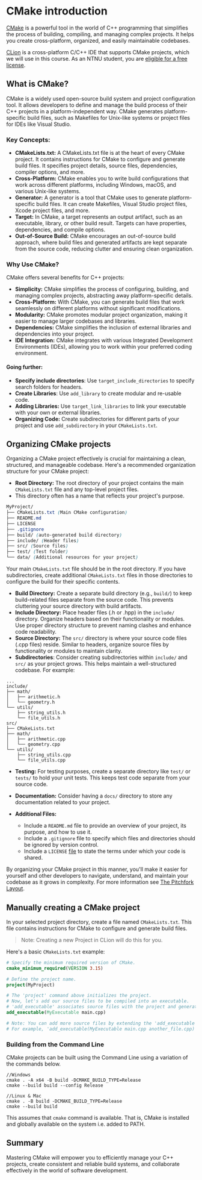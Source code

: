 # CMake introduction

[CMake](https://cmake.org/) is a powerful tool in the world of C++ programming that simplifies the process of building, 
compiling, and managing complex projects. It helps you create cross-platform, organized, and easily maintainable codebases.

[CLion](https://www.jetbrains.com/clion/) is a cross-platform C/C++ IDE that supports CMake projects, which we will use in this course. 
As an NTNU student, you are [eligible for a free license](https://www.jetbrains.com/community/education/#students).  


## What is CMake?

CMake is a widely used open-source build system and project configuration tool. 
It allows developers to define and manage the build process of their C++ projects in a platform-independent way. 
CMake generates platform-specific build files, such as Makefiles for Unix-like systems or project files for IDEs like Visual Studio.

### Key Concepts:

- __CMakeLists.txt:__ A CMakeLists.txt file is at the heart of every CMake project. It contains instructions for CMake to configure and generate build files. It specifies project details, source files, dependencies, compiler options, and more.
- __Cross-Platform:__ CMake enables you to write build configurations that work across different platforms, including Windows, macOS, and various Unix-like systems.
- __Generator:__ A generator is a tool that CMake uses to generate platform-specific build files. It can create Makefiles, Visual Studio project files, Xcode project files, and more.
- __Target:__ In CMake, a target represents an output artifact, such as an executable, library, or other build result. Targets can have properties, dependencies, and compile options.
- __Out-of-Source Build:__ CMake encourages an out-of-source build approach, where build files and generated artifacts are kept separate from the source code, reducing clutter and ensuring clean organization.

### Why Use CMake?

CMake offers several benefits for C++ projects:

- __Simplicity:__ CMake simplifies the process of configuring, building, and managing complex projects, abstracting away platform-specific details.
- __Cross-Platform:__ With CMake, you can generate build files that work seamlessly on different platforms without significant modifications.
- __Modularity:__ CMake promotes modular project organization, making it easier to manage larger codebases and libraries.
- __Dependencies:__ CMake simplifies the inclusion of external libraries and dependencies into your project.
- __IDE Integration:__ CMake integrates with various Integrated Development Environments (IDEs), allowing you to work within your preferred coding environment.

#### Going further:

- __Specify include directories__: Use `target_include_directories` to specify search folders for headers.
- __Create Libraries__: Use `add_library` to create modular and re-usable code.
- __Adding Libraries:__ Use `target_link_libraries` to link your executable with your own or external libraries.
- __Organizing Code:__ Create subdirectories for different parts of your project and use `add_subdirectory` in your `CMakeLists.txt`.

## Organizing CMake projects

Organizing a CMake project effectively is crucial for maintaining a clean, structured, and manageable codebase. 
Here's a recommended organization structure for your CMake project:

- __Root Directory:__
The root directory of your project contains the main `CMakeLists.txt` file and any top-level project files. 
- This directory often has a name that reflects your project's purpose.

```scss
MyProject/
├── CMakeLists.txt (Main CMake configuration)
├── README.md
├── LICENSE
├── .gitignore
├── build/ (auto-generated build directory)
├── include/ (Header files)
├── src/ (Source files)
├── test/ (Test folder)
└── data/ (Additional resources for your project)
```

Your main `CMakeLists.txt` file should be in the root directory. If you have subdirectories, create additional `CMakeLists.txt` files in those directories to configure the build for their specific contents.

- __Build Directory:__
Create a separate build directory (e.g., `build/`) to keep build-related files separate from the source code. This prevents cluttering your source directory with build artifacts.
- __Include Directory:__
Place header files (.h or .hpp) in the `include/` directory. Organize headers based on their functionality or modules. Use proper directory structure to prevent naming clashes and enhance code readability.
- __Source Directory:__
The `src/` directory is where your source code files (.cpp files) reside. Similar to headers, organize source files by functionality or modules to maintain clarity.
- __Subdirectories__:
Consider creating subdirectories within `include/` and `src/` as your project grows. This helps maintain a well-structured codebase. For example:

```
...
include/
├── math/
│   ├── arithmetic.h
│   └── geometry.h
└── utils/
    ├── string_utils.h
    └── file_utils.h
src/
├── CMakeLists.txt
├── math/
│   ├── arithmetic.cpp
│   └── geometry.cpp
└── utils/
    ├── string_utils.cpp
    └── file_utils.cpp
```

- __Testing:__
For testing purposes, create a separate directory like `test/` or `tests/` to hold your unit tests. This keeps test code separate from your source code.

- __Documentation:__
Consider having a `docs/` directory to store any documentation related to your project.

- __Additional Files:__
  - Include a `README.md` file to provide an overview of your project, its purpose, and how to use it.
  - Include a `.gitignore` file to specify which files and directories should be ignored by version control.
  - Include a `LICENSE` [file](https://docs.github.com/en/repositories/managing-your-repositorys-settings-and-features/customizing-your-repository/licensing-a-repository) to state the terms under which your code is shared.

By organizing your CMake project in this manner, you'll make it easier for yourself and other developers to navigate, understand, and maintain your codebase as it grows in complexity.
For more information see [The Pitchfork Layout](https://api.csswg.org/bikeshed/?force=1&url=https://raw.githubusercontent.com/vector-of-bool/pitchfork/develop/data/spec.bs).


## Manually creating a CMake project

In your selected project directory, create a file named `CMakeLists.txt`. This file contains instructions for CMake to configure and generate build files.

> Note: Creating a new Project in CLion will do this for you.

Here's a basic `CMakeLists.txt` example:

```cmake
# Specify the minimum required version of CMake.
cmake_minimum_required(VERSION 3.15)

# Define the project name.
project(MyProject)

# The 'project' command above initializes the project.
# Now, let's add our source files to be compiled into an executable.
# 'add_executable' associates source files with the project and generates the executable.
add_executable(MyExecutable main.cpp)

# Note: You can add more source files by extending the 'add_executable' line.
# For example, 'add_executable(MyExecutable main.cpp another_file.cpp)'
```

### Building from the Command Line

CMake projects can be built using the Command Line using a variation of the commands below.

```
//Windows
cmake . -A x64 -B build -DCMAKE_BUILD_TYPE=Release
cmake --build build --config Release

//Linux & Mac
cmake . -B build -DCMAKE_BUILD_TYPE=Release
cmake --build build
```

This assumes that `cmake` command is available. That is, CMake is installed and globally available on the system i.e. added to PATH.

## Summary

Mastering CMake will empower you to efficiently manage your C++ projects, create consistent and reliable build systems, and collaborate effectively in the world of software development.
